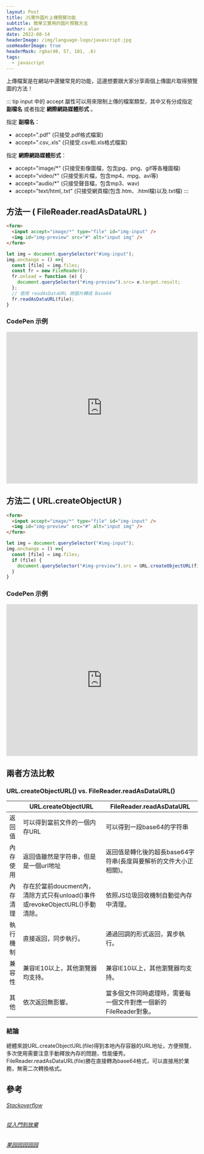 ```yaml
---
layout: Post
title: JS實作圖片上傳預覽功能
subtitle: 簡單又實用的圖片預覽方法
author: alan
date: 2022-08-14
headerImage: /img/language-logo/javascript.jpg
useHeaderImage: true
headerMask: rgba(40, 57, 101, .6)
tags:
  - javascript
---
```


上傳檔案是在網站中還蠻常見的功能，這邊想要跟大家分享兩個上傳圖片取得預覽圖的方法！

::: tip
input 中的 accept 屬性可以用來限制上傳的檔案類型，其中又有分成指定 **副檔名** 或者指定 **網際網路媒體形式** 。

指定 **副檔名**：
- accept=".pdf" (只接受.pdf格式檔案)
- accept=".csv,.xls" (只接受.csv和.xls格式檔案)

指定 **網際網路媒體形式**：
- accept="image/*" (只接受影像圖檔，包含jpg、png、gif等各種圖檔)
- accept="video/*" (只接受影片檔，包含mp4、mpg、avi等)
- accept="audio/*" (只接受聲音檔，包含mp3、wav)
- accept="text/html,.txt" (只接受網頁檔(包含.htm、.html檔)以及.txt檔)
:::

## 方法一 ( FileReader.readAsDataURL )

<CodeGroup>

<CodeGroupItem title="HTML" active>

```html
<form>
  <input accept="image/*" type="file" id="img-input" />
  <img id="img-preview" src="#" alt="input img" />
</form>
```
</CodeGroupItem>

<CodeGroupItem title="JS">

```js
let img = document.querySelector("#img-input");
img.onchange = () =>{
  const [file] = img.files;
  const fr = new FileReader();
  fr.onload = function (e) {
    document.querySelector("#img-preview").src= e.target.result;
  };
  // 使用 readAsDataURL 將圖片轉成 Base64
  fr.readAsDataURL(file);
}
```
</CodeGroupItem>

</CodeGroup>

### CodePen 示例

<iframe height="400" style="width: 100%;" scrolling="no" title="upload img preivew(FileReader)" src="https://codepen.io/alan-zl/embed/poLxwjY?default-tab=html%2Cresult" frameborder="no" loading="lazy" allowtransparency="true" allowfullscreen="true">
  See the Pen <a href="https://codepen.io/alan-zl/pen/poLxwjY">
  upload img preivew(FileReader)</a> by Alan (<a href="https://codepen.io/alan-zl">@alan-zl</a>)
  on <a href="https://codepen.io">CodePen</a>.
</iframe>

## 方法二 ( URL.createObjectUR )

<CodeGroup>

<CodeGroupItem title="HTML" active>

```html
<form>
  <input accept="image/*" type="file" id="img-input" />
  <img id="img-preview" src="#" alt="input img" />
</form>
```
</CodeGroupItem>

<CodeGroupItem title="JS">

```js
let img = document.querySelector("#img-input");
img.onchange = () =>{
  const [file] = img.files;
  if (file) {
    document.querySelector("#img-preview").src = URL.createObjectURL(file);
  }
}
```
</CodeGroupItem>

</CodeGroup>

### CodePen 示例

<iframe height="400" style="width: 100%;" scrolling="no" title="upload img preview" src="https://codepen.io/alan-zl/embed/MWVPmEq?default-tab=html%2Cresult" frameborder="no" loading="lazy" allowtransparency="true" allowfullscreen="true">
  See the Pen <a href="https://codepen.io/alan-zl/pen/MWVPmEq">
  upload img preview</a> by Alan (<a href="https://codepen.io/alan-zl">@alan-zl</a>)
  on <a href="https://codepen.io">CodePen</a>.
</iframe>

## 兩者方法比較

### URL.createObjectURL() vs. FileReader.readAsDataURL()

| | URL.createObjectURL | FileReader.readAsDataURL |
|------|------|------|
| 返回值 | 可以得到當前文件的一個内存URL | 可以得到一段base64的字符串 |
| 內存使用 | 返回值雖然是字符串，但是是一個url地址 | 返回值是轉化後的超長base64字符串(長度與要解析的文件大小正相關)。 |
| 內存清理 | 存在於當前doucment內，清除方式只有unload()事件或revokeObjectURL()手動清除。 | 依照JS垃圾回收機制自動從內存中清理。 |
| 執行機制 | 直接返回，同步執行。 | 通過回調的形式返回，異步執行。 |
| 兼容性 | 兼容IE10以上，其他瀏覽器均支持。| 兼容IE10以上，其他瀏覽器均支持。|
| 其他 | 依次返回無影響。 | 當多個文件同時處理時，需要每一個文件對應一個新的FileReader對象。 |

### 結論

總體來說URL.createObjectURL(file)得到本地內存容器的URL地址，方便預覽，多次使用需要注意手動釋放內存的問題，性能優秀。FileReader.readAsDataURL(file)勝在直接轉為base64格式，可以直接用於業務，無需二次轉換格式。


## 參考
###### [Stackoverflow](https://stackoverflow.com/questions/4459379/preview-an-image-before-it-is-uploaded)
###### [從入門到放棄](https://exfast.me/2019/04/javascript-preview-image-when-front-end-uploads-image/)
###### [果园园园园园](https://juejin.cn/post/6844903933626810382)